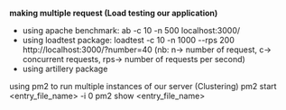 **making multiple request (Load testing our application)**
- using apache benchmark: ab -c 10 -n 500 localhost:3000/
- using loadtest package: loadtest -c 10 -n 1000 --rps 200 http://localhost:3000/?number=40 (nb: n-> number of request, c-> concurrent requests, rps-> number of requests per second)
- using artillery package

using pm2 to run multiple instances of our server (Clustering)
pm2 start <entry_file_name> -i 0
pm2 show <entry_file_name>
